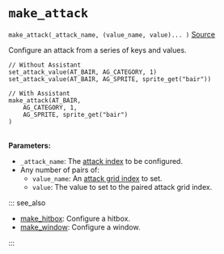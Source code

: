 # `make_attack`

`make_attack(_attack_name, (value_name, value)... )` [Source](https://github.com/Rivals-Workshop-Community-Projects/injector-library/blob/main/inject/attacks.gml)

Configure an attack from a series of keys and values.

```gml
// Without Assistant
set_attack_value(AT_BAIR, AG_CATEGORY, 1)
set_attack_value(AT_BAIR, AG_SPRITE, sprite_get("bair"))

// With Assistant
make_attack(AT_BAIR,
    AG_CATEGORY, 1,
    AG_SPRITE, sprite_get("bair")
)
```

\
**Parameters:**

- `_attack_name`: The [attack index](https://rivalsofaether.com/attack-indexes/) to be configured.
- Any number of pairs of:
    - `value_name`: An [attack grid index](https://rivalsofaether.com/attack-grid-indexes/) to set.
    - `value`: The value to set to the paired attack grid index.

::: see_also

- [make_hitbox](make_hitbox.md): Configure a hitbox.
- [make_window](make_window.md): Configure a window.

:::